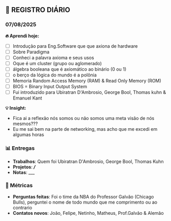 ## 🧠 REGISTRO DIÁRIO
### 07/08/2025
**🔥 Aprendi hoje:** 
- [ ] Introdução para  Eng.Software que que axiona de hardware
- [ ] Sobre Paradigma
- [ ] Conheci a palavra axioma e seus usos
- [ ] Oque é um cluster (grupo ou aglomerado)
- [ ] álgebra booleana que é axiomático ao binário (0 ou 1)
- [ ] o berço da lógica do mundo é a polônia
- [ ] Memoria Random Access Memory (RAM) & Read Only Memory (ROM) 
- [ ] BIOS = Binary Input Output System
- [ ] Fui introduzido para Ubiratran D'Ambrosio, George Bool, Thomas kuhn & Emanuel Kant

**💡 Insight:**
- Fica ai a reflexão nós somos ou não somos uma meta visão de nós mesmos???
- Eu me sai bem na parte de networking, mas acho que me excedi em algumas horas

### 📊 Entregas
- **Trabalhos**: Quem foi Ubiratran D'Ambrosio, George Bool, Thomas Kuhn
- **Projetos**: ___/___
- **Notas**: ___

### 🎯 Métricas
- **Perguntas feitas**: Foi o time da NBA do Professor Galvão (Chicago Bulls), perguntei o nome de todo mundo que me comprimento ou ao contrario
- **Contatos novos**:  João, Felipe, Netinho, Matheus, Prof.Galvão & Alemão